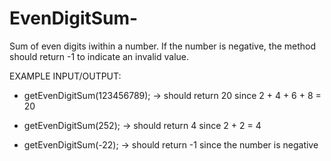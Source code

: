 # EvenDigitSum-
Sum of even digits iwithin a number. If the number is negative, the method 
should return -1 to indicate an invalid value.

EXAMPLE INPUT/OUTPUT:

* getEvenDigitSum(123456789); → should return 20 since 2 + 4 + 6 + 8 = 20

* getEvenDigitSum(252); → should return 4 since 2 + 2 = 4

* getEvenDigitSum(-22); → should return -1 since the number is negative

